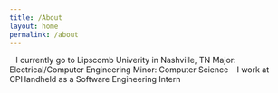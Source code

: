 ```yaml
---
title: /About
layout: home
permalink: /about
---
```



`` ``
I currently go to Lipscomb Univerity in Nashville, TN
Major: Electrical/Computer Engineering
Minor: Computer Science
`` ``
I work at CPHandheld as a Software Engineering Intern

